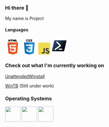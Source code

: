 ### Hi there 👋

My name is Project

#### Languages
<img src="https://raw.githubusercontent.com/devicons/devicon/master/icons/html5/html5-original-wordmark.svg" width="50" height="50">
<img src="https://raw.githubusercontent.com/devicons/devicon/master/icons/css3/css3-original-wordmark.svg" width="50" height="50">
<img src="https://raw.githubusercontent.com/devicons/devicon/master/icons/javascript/javascript-original.svg" width="40" height="40">
<img src="https://raw.githubusercontent.com/devicons/devicon/master/icons/powershell/powershell-original.svg" width="50" height="50" style="vertical-align: 4px;"> <!-- Adjusted PowerShell logo -->

### Check out what I'm currently working on

[UnattendedWinstall](https://github.com/deadproject/UnattendedWinstall)

[WinTB](https://github.com/deadproject/WinTb) (Still under work)

### Operating Systems
<img src="https://banner2.cleanpng.com/20180414/req/avftib6f2.webp" width="50" height="50">  
<img src="https://www.debian.org/logos/openlogo-nd.svg" width="50" height="50">  
<img src="https://encrypted-tbn0.gstatic.com/images?q=tbn:ANd9GcRuYypmGR91DF2fvasAhTRnYRNl0pmT4cnWnA&s" width="50" height="50">
